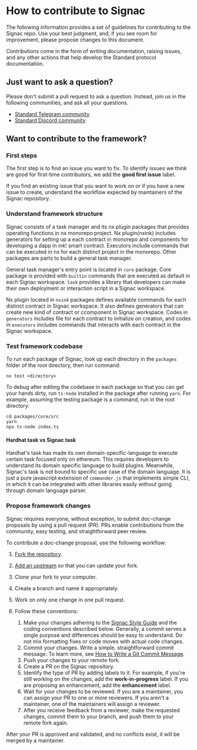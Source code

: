 # How to contribute to Signac

The following information provides a set of guidelines for contributing to the Signac repo. Use your best judgment, and, if you see room for improvement, please propose changes to this document.

Contributions come in the form of writing documentation, raising issues, and any other actions that help develop the Standard protocol documentation.

## Just want to ask a question?

Please don't submit a pull request to ask a question. Instead, join us in the following communities, and ask all your questions.

- [Standard Telegram community](https://t.me/standard_protocol)
- [Standard Discord community](https://discord.gg/qw9PZEavCC)


## Want to contribute to the framework?

### First steps

The first step is to find an issue you want to fix. To identify issues we think are good for first-time contributors, we add the **good first issue** label.

If you find an existing issue that you want to work on or if you have a new issue to create, understand the workflow expected by maintainers of the Signac repository.

### Understand framework structure

Signac consists of a task manager and its nx plugin packages that provides operating functions in nx monorepo project. Nx plugin(nxink) includes generators for setting up a each contract in monorepo and components for developing a dapp in ink! smart contract. Executors include commands that can be executed in nx for each distinct project in the monorepo. Other packages are parts to build a general task manager.

General task manager's entry point is located in `core` package. Core package is provided with `builtin` commands that are executed as default in each Signac workspace. `task` provides a library that developers can make their own deployment or interaction script in a Signac workspace.

Nx plugin located in `nxink` packages defines available commands for each distinct contract in Signac workspace. It also defines generators that can create new kind of contract or ccomponent in Signac workspace. Codes in `generators` includes file for each contract to initialize on creation, and codes in `executors` includes commands that interacts with each contract in the Signac workspace.

### Test framework codebase

To run each package of Signac, look up each directory in the `packages` folder of the root directory, then run command:

```
nx test <directory>
```

To debug after editing the codebase in each package so that you can get your hands dirty, run `ts-node` installed in the package after running `yarn`.
For example, assuming the testing package is a command, run in the root directory:

```
cd packages/core/src
yarn
npx ts-node index.ts
```


#### Hardhat task vs Signac task

Hardhat's task has made its own domain-specific-language to execute certain task focused only on ethereum. This requires developers to understand its domain specific language to build plugins. Meanwhile, Signac's task is not bound to specific use case of the domain language. It is just a pure javascript extension of `commander.js` that implements simple CLI, in which it can be integrated with other libraries easily without going through domain language parser. 

### Propose framework changes

Signac requires everyone, without exception, to submit doc-change proposals by using a pull request (PR). PRs enable contributions from the community, easy testing, and straightforward peer review.

To contribute a doc-change proposal, use the following workflow:

1. [Fork the repository](https://github.com/standardweb3/docs).
2. [Add an upstream](https://docs.github.com/en/github/collaborating-with-pull-requests/working-with-forks/syncing-a-fork) so that you can update your fork.
3. Clone your fork to your computer.
4. Create a branch and name it appropriately.
5. Work on only one change in one pull request.
6. Follow these conventions:

    1. Make your changes adhering to the [Signac Style Guide](STYLE-GUIDE.md) and the coding conventions described below. Generally, a commit serves a single purpose and differences should be easy to understand. Do not mix formatting fixes or code moves with actual code changes.
    2. Commit your changes. Write a simple, straightforward commit message. To learn more, see [How to Write a Git Commit Message](https://chris.beams.io/posts/git-commit/).
    3. Push your changes to your remote fork.
    4. Create a PR on the Signac repository.
    5. Identify the type of PR by adding labels to it. For example, if you're still working on the changes, add the **work-in-progress** label. If you are proposing an enhancement, add the **enhancement** label.
    6. Wait for your changes to be reviewed. If you are a maintainer, you can assign your PR to one or more reviewers. If you aren't a maintainer, one of the maintainers will assign a reviewer.
    7. After you receive feedback from a reviewer, make the requested changes, commit them to your branch, and push them to your remote fork again.

After your PR is approved and validated, and no conflicts exist, it will be merged by a maintainer.
